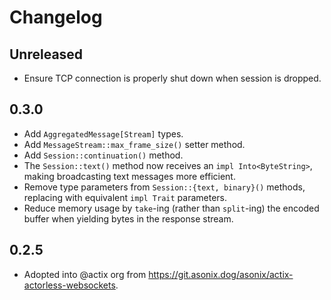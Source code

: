 # Changelog

## Unreleased

- Ensure TCP connection is properly shut down when session is dropped.

## 0.3.0

- Add `AggregatedMessage[Stream]` types.
- Add `MessageStream::max_frame_size()` setter method.
- Add `Session::continuation()` method.
- The `Session::text()` method now receives an `impl Into<ByteString>`, making broadcasting text messages more efficient.
- Remove type parameters from `Session::{text, binary}()` methods, replacing with equivalent `impl Trait` parameters.
- Reduce memory usage by `take`-ing (rather than `split`-ing) the encoded buffer when yielding bytes in the response stream.

## 0.2.5

- Adopted into @actix org from <https://git.asonix.dog/asonix/actix-actorless-websockets>.
